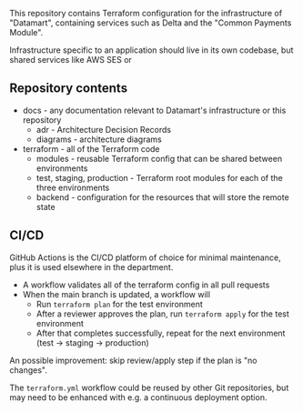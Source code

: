 This repository contains Terraform configuration for the infrastructure of "Datamart", containing services such as Delta and the "Common Payments Module".

Infrastructure specific to an application should live in its own codebase, but shared services like AWS SES or 

## Repository contents

* docs - any documentation relevant to Datamart's infrastructure or this repository 
  * adr - Architecture Decision Records
  * diagrams - architecture diagrams
* terraform - all of the Terraform code
  * modules - reusable Terraform config that can be shared between environments
  * test, staging, production - Terraform root modules for each of the three environments
  * backend - configuration for the resources that will store the remote state

## CI/CD

GitHub Actions is the CI/CD platform of choice for minimal maintenance, plus it is used elsewhere in the department.

* A workflow validates all of the terraform config in all pull requests
* When the main branch is updated, a workflow will
  * Run `terraform plan` for the test environment
  * After a reviewer approves the plan, run `terraform apply` for the test environment
  * After that completes successfully, repeat for the next environment (test -> staging -> production)

An possible improvement: skip review/apply step if the plan is "no changes".

The `terraform.yml` workflow could be reused by other Git repositories, but may need to be enhanced with e.g. a continuous deployment option. 
